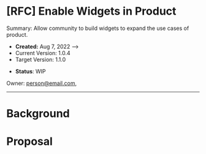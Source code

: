 
# [RFC] Enable Widgets in Product
Summary: Allow community to build widgets to expand the use cases of product. 

- **Created:** Aug 7, 2022 -->
- Current Version: 1.0.4
- Target Version: 1.1.0
<!-- - PRD: Link to PRD if applicable -->
- **Status**: WIP <!-- | In-Review | Approved | Obsolete -->

Owner: person@email.com,
<!-- Contributors: email@hashicorp.com, -->
<!--Other stakeholders: email@hashicorp.com, -->
<!-- Approvers: person@hashicorp.com -->

---

<!-- The RFC begins with a brief overview. This section should be one or two paragraphs that just explains what the goal of this RFC is going to be, but without diving too deeply into the "why", "why now", "how", etc. Ensure anyone opening the document will form a clear understanding of the RFCs intent from reading this paragraph(s). -->

# Background

<!-- The next section is the "Background" section. This section should be at least two paragraphs and can take up to a whole page in some cases. The guiding goal of the background section is: as a newcomer to this project (new employee, team transfer), can I read the background section and follow any links to get the full context of why this change is necessary? 

If you can't show a random engineer the background section and have them acquire nearly full context on the necessity for the RFC, then the background section is not full enough. To help achieve this, link to prior RFCs, discussions, and more here as necessary to provide context so you don't have to simply repeat yourself. -->

# Proposal

<!-- The next required section is "Proposal" or "Goal". Given the background above, this section proposes a solution. This should be an overview of the "how" for the solution, but for details further sections will be used.  -->

<!-- # Abandoned Ideas (Optional) -->

<!-- As RFCs evolve, it is common that there are ideas that are abandoned. Rather than simply deleting them from the document, you should try to organize them into sections that make it clear they're abandoned while explaining why they were abandoned.

When sharing your RFC with others or having someone look back on your RFC in the future, it is common to walk the same path and fall into the same pitfalls that we've since matured from. Abandoned ideas are a way to recognize that path and explain the pitfalls and why they were abandoned. -->

<!-- ## Sections (Heading 2) -->

<!-- From this point onwards, the sections and headers are generally freeform depending on the RFC. Sections are styled as "Heading 2". Try to organize your information into self-contained sections that answer some critical question, and organize your sections into an order that builds up knowledge necessary (rather than forcing a reader to jump around to gain context).

Sections often are split further into sub-sections styled "Heading 3". These sub-sections just further help to organize data to ease reading and discussion. -->

<!-- ### [Example] Implementation -->

<!-- Many RFCs have an "implementation" section which details how the implementation will work. This section should explain the rough API changes (internal and external), package changes, etc. The goal is to give an idea to reviews about the subsystems that require change and the surface area of those changes. 

This knowledge can result in recommendations for alternate approaches that perhaps are idiomatic to the project or result in less packages touched. Or, it may result in the realization that the proposed solution in this RFC is too complex given the problem.

For the RFC author, typing out the implementation in a high-level often serves as "rubber duck debugging" and you can catch a lot of issues or unknown unknowns prior to writing any real code. -->

<!-- ### [Example] UX -->

<!-- If there are user-impacting changes by this RFC, it is important to have a "UI/UX" section. User-impacting changes include external API changes, configuration format changes, CLI output changes, etc. 

This section is effectively the "implementation" section for the user experience. The goal is to explain the changes necessary, any impacts to backwards compatibility, any impacts to normal workflow, etc.

As a reviewer, this section should be checked to see if the proposed changes feel like the project in question. For example, if the UX changes are proposing a flag "-foo_bar" but all our flags use hyphens like "-foo-bar", then that is a noteworthy review comment. Further, if the breaking changes are intolerable or there is a way to make a change while preserving compatibility, that should be explored. -->

<!-- ### [Example] UI -->

<!-- Will this RFC have implications for the web UI? If so, be sure to collaborate with a frontend engineer and/or product designer. They can add UI design assets (user flows, wireframes, mockups or prototypes) to this document, and if changes are substantial, they may wish to create a separate RFC to dive further into details on the UI changes.  -->

<!-- ## Style Notes

All RFCs should follow similar styling and structure to ease reading. "Beautiful is better" is a core principle of HashiCorp and we care about the details.

Heading Styles

"Heading 2" should be used for section titles. We do not use "Heading 1" because aesthetically the text is too large. Google Docs will use Heading 2 as the outermost headers in the generated outline. 

"Heading 3" should be used for sub-sections. 

Further heading styles can be used for nested sections, however it is rare that a RFC goes beyond "Heading 4," and rare itself that "Heading 4" is reached.

### Lists

When making lists, it is common to bold the first phrase/sentence/word to bring some category or point to attention. For example, a list of API considerations:

Format should be widgets
Protocol should be widgets-rpc
Backwards compatibility should be considered.

### Typeface

Type size should use this template's default configuration (11pt for body text, larger for headings), and the type family should be Arial. No other typeface customization (eg color, highlight) should be made other than italics, bold, and underline.

### Code Samples

Code samples should be indented (tab or spaces are fine as long as it is consistent) text using the Courier New font. Syntax highlighting can be included if possible but isn't necessary. Please ensure the highlighted syntax is the proper font size and using the font Courier New so non-highlighted samples don't appear out of place.

CLI output samples are similar to code samples but should be highlighted with the color they'll output if it is known so that the RFC could also cover formatting as part of the user experience.

    func example() {
      <-make(chan struct{})
    } 
-->
